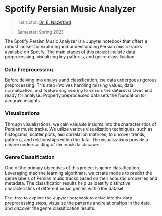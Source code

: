 # Spotify Persian Music Analyzer

> Instructor: [Dr. E. Nazerfard](https://scholar.google.com/citations?user=Cl5tre8AAAAJ&hl=en)

> Semester: Spring 2023

The Spotify Persian Music Analyzer is a Jupyter notebook that offers a robust toolset for exploring and understanding Persian music tracks available on Spotify. The main stages of this project include data preprocessing, visualizing key patterns, and genre classification.

### Data Preprocessing
Before delving into analysis and classification, the data undergoes rigorous preprocessing. This step involves handling missing values, data normalization, and feature engineering to ensure the dataset is clean and ready for analysis. Properly preprocessed data sets the foundation for accurate insights.

### Visualizations
Through visualizations, we gain valuable insights into the characteristics of Persian music tracks. We utilize various visualization techniques, such as histograms, scatter plots, and correlation matrices, to uncover trends, patterns, and relationships within the data. The visualizations provide a clearer understanding of the music landscape.

### Genre Classification
One of the primary objectives of this project is genre classification. Leveraging machine learning algorithms, we create models to predict the genre labels of Persian music tracks based on their acoustic properties and metadata. The classification results help us identify distinctive characteristics of different music genres within the dataset.

Feel free to explore the Jupyter notebook to delve into the data preprocessing steps, visualize the patterns and relationships in the data, and discover the genre classification results.
